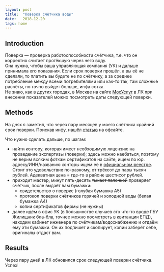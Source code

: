 ```yaml
---
layout: post
title:  "Поверка счётчика воды"
date:   2018-12-20
tags: home
---
```


## Introduction

Поверка — проверка работоспособности счётчика, т.е. что он корректно считает протёкшую через него воду.  
Она нужна, чтобы ваша управляющая компания (УК) и дальше принимала его показания. Если срок поверки прошёл, а вы её не сделали, то платить вы будете не по счётчику, а за среднее потребление между всеми потребителями или как-то так, там сложные расчёты, но точно выйдет больше, инфа сотка.  
Не знаю, как в других городах, в Москве на сайте [МосУслуг](https://mos.ru) в ЛК при внесении показателей можно посмотреть даты следующей поверки.


## Methods

На днях я заметил, что через пару месяцев у моего счётчика крайний срок поверки. Поискав инфу, нашёл [статью](https://www.mos.ru/otvet-dom-i-dvor/vse-o-poverke-schetchikov-vody/) на офсайте.

Что нужно сделать дальше, по шагам:

* найти контору, которая имеет необходимую лицензию на проведение экспертизы (поверки); здесь можно наебаться, поэтому не верим всяким фоткам сертификатов на сайте, ищем по юр. адресу/ИНН/названию конторы ищем её в [официальном реестре](https://pub.fsa.gov.ru/ral). Стоит это удовольствие по-разному, от трёхсот до пары тысяч рублей. Адекватная цена = где-то в районе шестисот рублей.
* приходит мастер, минут пять-десять ~~тыкает палочкой~~ проверяет счётчик, после выдаёт вам бумажки:
    * свидетельство о поверке (голубая бумажка А5)
    * протокол поверки счётчиков горячей и холодной воды (белая бумажка А4)
    * копии сертификатов фирмы (не нужны)
* далее идём в офис УК (в большинстве случаев это что-то вроде ГБУ Жилищник бла-бла, точнее можно посмотреть в квитанции ЕПД), находим кабинет инженера по счётчикам/водоснабжению и отдаём ему эти бумажки. Он их подпишет и скопирует, копии заберёт себе, оригиналы отдаст вам.


## Results

Через пару дней в ЛК обновился срок следующей поверки счётчика. Успех!
